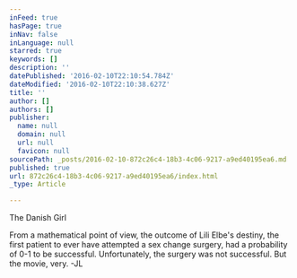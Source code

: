 ```yaml
---
inFeed: true
hasPage: true
inNav: false
inLanguage: null
starred: true
keywords: []
description: ''
datePublished: '2016-02-10T22:10:54.784Z'
dateModified: '2016-02-10T22:10:38.627Z'
title: ''
author: []
authors: []
publisher:
  name: null
  domain: null
  url: null
  favicon: null
sourcePath: _posts/2016-02-10-872c26c4-18b3-4c06-9217-a9ed40195ea6.md
published: true
url: 872c26c4-18b3-4c06-9217-a9ed40195ea6/index.html
_type: Article

---
```

The Danish Girl

From a mathematical point of view, the outcome of Lili Elbe's destiny, the first patient to ever have attempted a sex change surgery, had a probability of 0-1 to be successful. Unfortunately, the surgery was not successful. But the movie, very. -JL